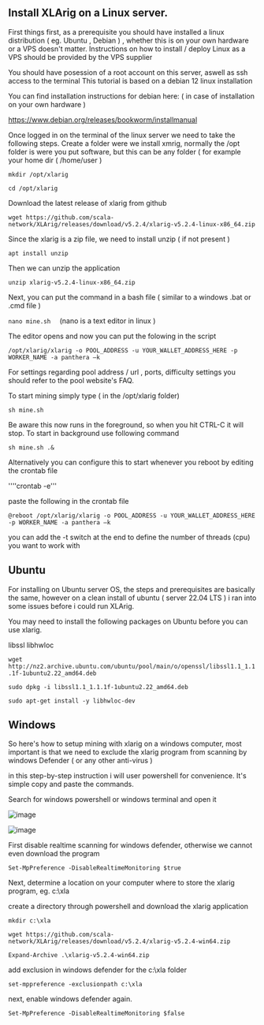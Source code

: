 ## Install XLArig on a Linux server.

First things first, as a prerequisite you should have installed a linux distribution ( eg. Ubuntu , Debian ) , whether this is on your own hardware or a VPS doesn't matter. 
Instructions on how to install / deploy Linux as a VPS should be provided by the VPS supplier 

You should have posession of a root account on this server, aswell as ssh access to the terminal 
This tutorial is based on a debian 12 linux installation 

You can find installation instructions for debian here:   ( in case of installation on your own hardware ) 

https://www.debian.org/releases/bookworm/installmanual 

Once logged in on the terminal of the linux server we need to take the following steps.
Create a folder were we install xmrig,  normally the /opt folder is were you put software, but this can be any folder ( for example your home dir  ( 
/home/user )  

` mkdir /opt/xlarig `

` cd /opt/xlarig `

Download the latest release of xlarig from github 

`wget https://github.com/scala-network/XLArig/releases/download/v5.2.4/xlarig-v5.2.4-linux-x86_64.zip `

Since the xlarig is a zip file, we need to install unzip ( if not present )   

 `apt install unzip `

 Then we can unzip the application 

` unzip xlarig-v5.2.4-linux-x86_64.zip `

Next, you can put the command in a bash file ( similar to a windows .bat or .cmd file )  

 `nano mine.sh  `    (nano is a text editor in linux )

The editor opens and now you can put the folowing in the script 

`/opt/xlarig/xlarig -o POOL_ADDRESS -u YOUR_WALLET_ADDRESS_HERE -p WORKER_NAME -a panthera –k `

For settings regarding pool address / url , ports, difficulty settings you should refer to the pool website's FAQ.

To start mining simply type ( in the /opt/xlarig folder)    

`sh mine.sh `

Be aware this now runs in the foreground, so when you hit CTRL-C it will stop. To start in background use following command 

`sh mine.sh .& `

Alternatively you can configure this to start whenever you reboot by editing the crontab file  

''''crontab -e'''

paste the following in the crontab file
 
`@reboot /opt/xlarig/xlarig -o POOL_ADDRESS -u YOUR_WALLET_ADDRESS_HERE -p WORKER_NAME -a panthera –k `

you can add the -t switch at the end to define the number of threads (cpu) you want to work with

## Ubuntu 

For installing on Ubuntu server OS, the steps and prerequisites are basically the same, however on a clean install of ubuntu ( server 22.04 LTS ) i ran into some issues before i could run XLArig.

You may need to install the following packages on Ubuntu before you can use xlarig.

libssl
libhwloc

`wget http://nz2.archive.ubuntu.com/ubuntu/pool/main/o/openssl/libssl1.1_1.1.1f-1ubuntu2.22_amd64.deb`

`sudo dpkg -i libssl1.1_1.1.1f-1ubuntu2.22_amd64.deb `

`sudo apt-get install -y libhwloc-dev `


## Windows 

So here's how to setup mining with xlarig on a windows computer, most important is that we need to exclude the xlarig program from scanning by windows Defender ( or any other anti-virus )

in this step-by-step instruction i will user powershell for convenience. It's simple copy and paste the commands.

Search for windows powershell or windows terminal and open it

![image](https://github.com/rdjong80/scala/assets/47658871/902cf9ef-cb70-4e97-bf43-56409fb69d06)

![image](https://github.com/rdjong80/scala/assets/47658871/50a91626-69ec-47ff-999d-dbd7f978aedb)

First disable realtime scanning for windows defender, otherwise we cannot even download the program

`Set-MpPreference -DisableRealtimeMonitoring $true`

Next, determine a location on your computer where to store the xlarig program, eg. c:\xla 

create a directory through powershell and download the xlarig application 

`mkdir c:\xla`

`wget https://github.com/scala-network/XLArig/releases/download/v5.2.4/xlarig-v5.2.4-win64.zip`

`Expand-Archive .\xlarig-v5.2.4-win64.zip`

add exclusion in windows defender for the c:\xla folder

`set-mppreference -exclusionpath c:\xla`

next, enable windows defender again.

`Set-MpPreference -DisableRealtimeMonitoring $false`



